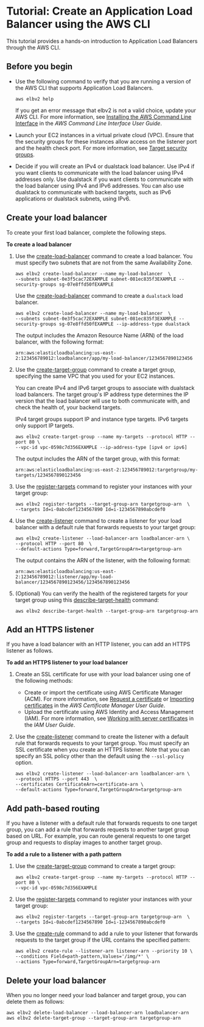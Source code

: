 # Tutorial: Create an Application Load Balancer using the AWS CLI<a name="tutorial-application-load-balancer-cli"></a>

This tutorial provides a hands\-on introduction to Application Load Balancers through the AWS CLI\.

## Before you begin<a name="prerequisites-aws-cli"></a>
+ Use the following command to verify that you are running a version of the AWS CLI that supports Application Load Balancers\.

  ```
  aws elbv2 help
  ```

  If you get an error message that elbv2 is not a valid choice, update your AWS CLI\. For more information, see [Installing the AWS Command Line Interface](https://docs.aws.amazon.com/cli/latest/userguide/installing.html) in the *AWS Command Line Interface User Guide*\.
+ Launch your EC2 instances in a virtual private cloud \(VPC\)\. Ensure that the security groups for these instances allow access on the listener port and the health check port\. For more information, see [Target security groups](target-group-register-targets.md#target-security-groups)\.
+ Decide if you will create an IPv4 or dualstack load balancer\. Use IPv4 if you want clients to communicate with the load balancer using IPv4 addresses only\. Use dualstack if you want clients to communicate with the load balancer using IPv4 and IPv6 addresses\. You can also use dualstack to communicate with backend targets, such as IPv6 applications or dualstack subnets, using IPv6\. 

## Create your load balancer<a name="create-load-balancer-aws-cli"></a>

To create your first load balancer, complete the following steps\.

**To create a load balancer**

1. Use the [create\-load\-balancer](https://docs.aws.amazon.com/cli/latest/reference/elbv2/create-load-balancer.html) command to create a load balancer\. You must specify two subnets that are not from the same Availability Zone\.

   ```
   aws elbv2 create-load-balancer --name my-load-balancer  \
   --subnets subnet-0e3f5cac72EXAMPLE subnet-081ec835f3EXAMPLE --security-groups sg-07e8ffd50fEXAMPLE
   ```

   Use the [create\-load\-balancer](https://docs.aws.amazon.com/cli/latest/reference/elbv2/create-load-balancer.html) command to create a `dualstack` load balancer\. 

   ```
   aws elbv2 create-load-balancer --name my-load-balancer  \
   --subnets subnet-0e3f5cac72EXAMPLE subnet-081ec835f3EXAMPLE --security-groups sg-07e8ffd50fEXAMPLE --ip-address-type dualstack
   ```

   The output includes the Amazon Resource Name \(ARN\) of the load balancer, with the following format:

   ```
   arn:aws:elasticloadbalancing:us-east-2:123456789012:loadbalancer/app/my-load-balancer/1234567890123456
   ```

1. Use the [create\-target\-group](https://docs.aws.amazon.com/cli/latest/reference/elbv2/create-target-group.html) command to create a target group, specifying the same VPC that you used for your EC2 instances\. 

   You can create IPv4 and IPv6 target groups to associate with dualstack load balancers\. The target group's IP address type determines the IP version that the load balancer will use to both communicate with, and check the health of, your backend targets\. 

   IPv4 target groups support IP and instance type targets\. IPv6 targets only support IP targets\.

   ```
   aws elbv2 create-target-group --name my-targets --protocol HTTP --port 80 \
   --vpc-id vpc-0598c7d356EXAMPLE --ip-address-type [ipv4 or ipv6]
   ```

   The output includes the ARN of the target group, with this format:

   ```
   arn:aws:elasticloadbalancing:us-east-2:123456789012:targetgroup/my-targets/1234567890123456
   ```

1. Use the [register\-targets](https://docs.aws.amazon.com/cli/latest/reference/elbv2/register-targets.html) command to register your instances with your target group:

   ```
   aws elbv2 register-targets --target-group-arn targetgroup-arn  \
   --targets Id=i-0abcdef1234567890 Id=i-1234567890abcdef0
   ```

1. Use the [create\-listener](https://docs.aws.amazon.com/cli/latest/reference/elbv2/create-listener.html) command to create a listener for your load balancer with a default rule that forwards requests to your target group:

   ```
   aws elbv2 create-listener --load-balancer-arn loadbalancer-arn \
   --protocol HTTP --port 80  \
   --default-actions Type=forward,TargetGroupArn=targetgroup-arn
   ```

   The output contains the ARN of the listener, with the following format:

   ```
   arn:aws:elasticloadbalancing:us-east-2:123456789012:listener/app/my-load-balancer/1234567890123456/1234567890123456
   ```

1. \(Optional\) You can verify the health of the registered targets for your target group using this [describe\-target\-health](https://docs.aws.amazon.com/cli/latest/reference/elbv2/describe-target-health.html) command:

   ```
   aws elbv2 describe-target-health --target-group-arn targetgroup-arn
   ```

## Add an HTTPS listener<a name="https-listener-aws-cli"></a>

If you have a load balancer with an HTTP listener, you can add an HTTPS listener as follows\.

**To add an HTTPS listener to your load balancer**

1. Create an SSL certificate for use with your load balancer using one of the following methods:
   + Create or import the certificate using AWS Certificate Manager \(ACM\)\. For more information, see [Request a certificate](https://docs.aws.amazon.com/acm/latest/userguide/gs-acm-request.html) or [Importing certificates](https://docs.aws.amazon.com/acm/latest/userguide/import-certificate.html) in the *AWS Certificate Manager User Guide*\.
   + Upload the certificate using AWS Identity and Access Management \(IAM\)\. For more information, see [Working with server certificates](https://docs.aws.amazon.com/IAM/latest/UserGuide/id_credentials_server-certs.html) in the *IAM User Guide*\.

1. Use the [create\-listener](https://docs.aws.amazon.com/cli/latest/reference/elbv2/create-listener.html) command to create the listener with a default rule that forwards requests to your target group\. You must specify an SSL certificate when you create an HTTPS listener\. Note that you can specify an SSL policy other than the default using the `--ssl-policy` option\.

   ```
   aws elbv2 create-listener --load-balancer-arn loadbalancer-arn \
   --protocol HTTPS --port 443  \
   --certificates CertificateArn=certificate-arn \
   --default-actions Type=forward,TargetGroupArn=targetgroup-arn
   ```

## Add path\-based routing<a name="path-based-routing-aws-cli"></a>

If you have a listener with a default rule that forwards requests to one target group, you can add a rule that forwards requests to another target group based on URL\. For example, you can route general requests to one target group and requests to display images to another target group\.

**To add a rule to a listener with a path pattern**

1. Use the [create\-target\-group](https://docs.aws.amazon.com/cli/latest/reference/elbv2/create-target-group.html) command to create a target group:

   ```
   aws elbv2 create-target-group --name my-targets --protocol HTTP --port 80 \
   --vpc-id vpc-0598c7d356EXAMPLE
   ```

1. Use the [register\-targets](https://docs.aws.amazon.com/cli/latest/reference/elbv2/register-targets.html) command to register your instances with your target group:

   ```
   aws elbv2 register-targets --target-group-arn targetgroup-arn  \
   --targets Id=i-0abcdef1234567890 Id=i-1234567890abcdef0
   ```

1. Use the [create\-rule](https://docs.aws.amazon.com/cli/latest/reference/elbv2/create-rule.html) command to add a rule to your listener that forwards requests to the target group if the URL contains the specified pattern:

   ```
   aws elbv2 create-rule --listener-arn listener-arn --priority 10 \
   --conditions Field=path-pattern,Values='/img/*' \
   --actions Type=forward,TargetGroupArn=targetgroup-arn
   ```

## Delete your load balancer<a name="delete-aws-cli"></a>

When you no longer need your load balancer and target group, you can delete them as follows:

```
aws elbv2 delete-load-balancer --load-balancer-arn loadbalancer-arn
aws elbv2 delete-target-group --target-group-arn targetgroup-arn
```